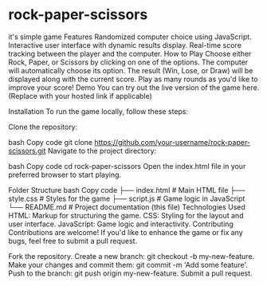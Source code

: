 # rock-paper-scissors
it's simple game
Features
Randomized computer choice using JavaScript.
Interactive user interface with dynamic results display.
Real-time score tracking between the player and the computer.
How to Play
Choose either Rock, Paper, or Scissors by clicking on one of the options.
The computer will automatically choose its option.
The result (Win, Lose, or Draw) will be displayed along with the current score.
Play as many rounds as you'd like to improve your score!
Demo
You can try out the live version of the game here. (Replace with your hosted link if applicable)

Installation
To run the game locally, follow these steps:

Clone the repository:

bash
Copy code
git clone https://github.com/your-username/rock-paper-scissors.git
Navigate to the project directory:

bash
Copy code
cd rock-paper-scissors
Open the index.html file in your preferred browser to start playing.

Folder Structure
bash
Copy code
├── index.html          # Main HTML file
├── style.css           # Styles for the game
├── script.js           # Game logic in JavaScript
└── README.md           # Project documentation (this file)
Technologies Used
HTML: Markup for structuring the game.
CSS: Styling for the layout and user interface.
JavaScript: Game logic and interactivity.
Contributing
Contributions are welcome! If you'd like to enhance the game or fix any bugs, feel free to submit a pull request.

Fork the repository.
Create a new branch: git checkout -b my-new-feature.
Make your changes and commit them: git commit -m 'Add some feature'.
Push to the branch: git push origin my-new-feature.
Submit a pull request.
